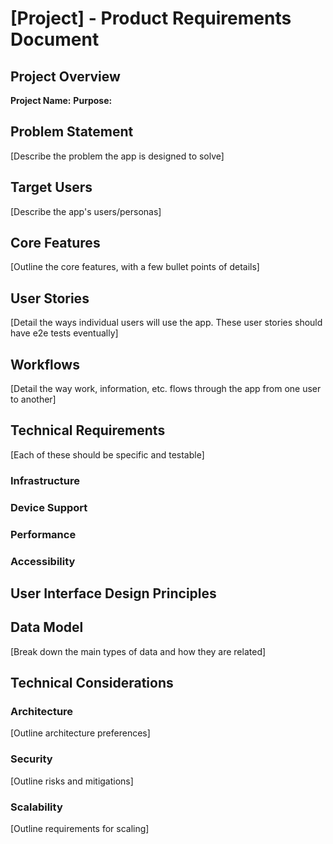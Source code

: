 # [Project] - Product Requirements Document

## Project Overview

**Project Name:** **Purpose:**

## Problem Statement

[Describe the problem the app is designed to solve]

## Target Users

[Describe the app's users/personas]

## Core Features

[Outline the core features, with a few bullet points of details]

## User Stories

[Detail the ways individual users will use the app. These user stories should
have e2e tests eventually]

## Workflows

[Detail the way work, information, etc. flows through the app from one user to
another]

## Technical Requirements

[Each of these should be specific and testable]

### Infrastructure

### Device Support

### Performance

### Accessibility

## User Interface Design Principles

## Data Model

[Break down the main types of data and how they are related]

## Technical Considerations

### Architecture

[Outline architecture preferences]

### Security

[Outline risks and mitigations]

### Scalability

[Outline requirements for scaling]
